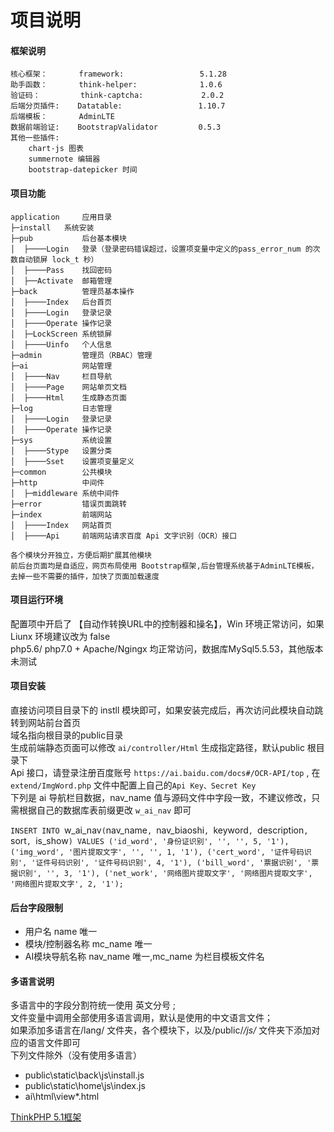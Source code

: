 项目说明
===============  
#### 框架说明     
	核心框架：       framework:                 5.1.28
	助手函数：       think-helper:              1.0.6
	验证码：         think-captcha:             2.0.2
	后端分页插件:    Datatable:                 1.10.7  
	后端模板：       AdminLTE
	数据前端验证:    BootstrapValidator         0.5.3	
	其他一些插件: 
		chart-js 图表     
		summernote 编辑器  
		bootstrap-datepicker 时间
	

#### 项目功能 
    application     应用目录  
    ├─install 	系统安装  
    ├─pub           后台基本模块         
    │  ├────Login   登录（登录密码错误超过，设置项变量中定义的pass_error_num 的次数自动锁屏 lock_t 秒）   
    │  ├────Pass    找回密码   
    │  ├──Activate  邮箱管理   
    ├─back          管理员基本操作     
    │  ├────Index   后台首页  
    │  ├────Login   登录记录  
    │  ├────Operate 操作记录  
    │  ├─LockScreen 系统锁屏            
    │  ├────Uinfo   个人信息   
    ├─admin         管理员（RBAC）管理    
    ├─ai            网站管理           
    │  ├────Nav     栏目导航 
    │  ├────Page    网站单页文档
    │  ├────Html    生成静态页面
    ├─log           日志管理
    │  ├────Login   登录记录  
    │  ├────Operate 操作记录    
    ├─sys           系统设置
    │  ├────Stype   设置分类 
    │  ├────Sset    设置项变量定义 
    ├─common        公共模块
    ├─http          中间件
    │  ├─middleware 系统中间件 
    ├─error         错误页面跳转    
    ├─index         前端网站             
    │  ├────Index   网站首页 
    │  ├────Api     前端网站请求百度 Api 文字识别（OCR）接口
  
    各个模块分开独立，方便后期扩展其他模块
    前后台页面均是自适应，网页布局使用 Bootstrap框架,后台管理系统基于AdminLTE模板，去掉一些不需要的插件，加快了页面加载速度	   

#### 项目运行环境   
配置项中开启了 【自动作转换URL中的控制器和操名】，Win 环境正常访问，如果 Liunx 环境建议改为 false         
php5.6/ php7.0 + Apache/Ngingx 均正常访问，数据库MySql5.5.53，其他版本未测试  
	
#### 项目安装     
直接访问项目目录下的 instll 模块即可，如果安装完成后，再次访问此模块自动跳转到网站前台首页   
域名指向根目录的public目录   
生成前端静态页面可以修改 `ai/controller/Html` 生成指定路径，默认public 根目录下    
Api 接口，请登录注册百度账号 `https://ai.baidu.com/docs#/OCR-API/top` , 在 `extend/ImgWord.php` 文件中配置上自己的` Api Key、Secret Key `  
下列是 ai 导航栏目数据，nav_name 值与源码文件中字段一致，不建议修改，只需根据自己的数据库表前缀更改 `w_ai_nav` 即可    
    
`INSERT INTO `w_ai_nav` ( `nav_name`, `nav_biaoshi`, `keyword`, `description`, `sort`, `is_show`) VALUES
('id_word', '身份证识别', '', '', 5, '1'),
('img_word', '图片提取文字', '', '', 1, '1'),
('cert_word', '证件号码识别', '证件号码识别', '证件号码识别', 4, '1'),
('bill_word', '票据识别', '票据识别', '', 3, '1'),
('net_work', '网络图片提取文字', '网络图片提取文字', '网络图片提取文字', 2, '1');`


#### 后台字段限制   
+ 用户名 name 唯一
+ 模块/控制器名称 mc_name 唯一
+ AI模块导航名称 nav_name 唯一,mc_name 为栏目模板文件名

#### 多语言说明
多语言中的字段分割符统一使用 英文分号 ;            
文件变量中调用全部使用多语言调用，默认是使用的中文语言文件；    
如果添加多语言在/lang/ 文件夹，各个模块下，以及/public/*/js/* 文件夹下添加对应的语言文件即可     
下列文件除外（没有使用多语言）
- public\static\back\js\install.js   
- public\static\home\js\index.js    
- ai\html\view\*.html	

[ThinkPHP 5.1框架](https://github.com/top-think/think)
